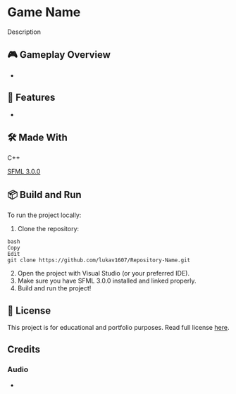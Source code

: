# Game Name

Description

## 🎮 Gameplay Overview
- 

## 🚀 Features
- 

## 🛠️ Made With
C++

[SFML 3.0.0](https://www.sfml-dev.org/)

## 📦 Build and Run
To run the project locally:
1. Clone the repository:
```
bash
Copy
Edit
git clone https://github.com/lukav1607/Repository-Name.git
```
2. Open the project with Visual Studio (or your preferred IDE).
3. Make sure you have SFML 3.0.0 installed and linked properly.
4. Build and run the project!

## 📜 License
This project is for educational and portfolio purposes. Read full license [here](https://github.com/lukav1607/Tetris/blob/610ec8e3fd061e0b50d465e172697723f8fe17c2/LICENSE.md).

## Credits
### Audio
- 
